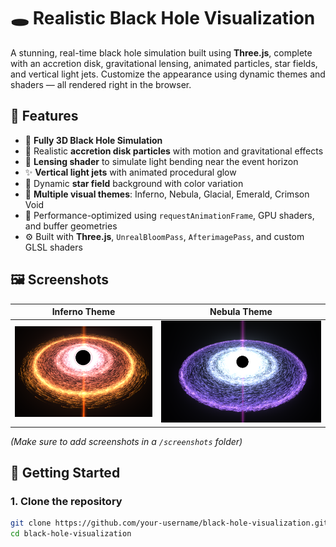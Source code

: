 # 🕳️ Realistic Black Hole Visualization

A stunning, real-time black hole simulation built using **Three.js**, complete with an accretion disk, gravitational lensing, animated particles, star fields, and vertical light jets. Customize the appearance using dynamic themes and shaders — all rendered right in the browser.

## 🌌 Features

- 🌠 **Fully 3D Black Hole Simulation**
- 💫 Realistic **accretion disk particles** with motion and gravitational effects
- 🌈 **Lensing shader** to simulate light bending near the event horizon
- ✨ **Vertical light jets** with animated procedural glow
- 🌟 Dynamic **star field** background with color variation
- 🎨 **Multiple visual themes**: Inferno, Nebula, Glacial, Emerald, Crimson Void
- 🧠 Performance-optimized using `requestAnimationFrame`, GPU shaders, and buffer geometries
- ⚙️ Built with **Three.js**, `UnrealBloomPass`, `AfterimagePass`, and custom GLSL shaders

## 🖼️ Screenshots

| Inferno Theme | Nebula Theme |
|:-------------:|:-------------:|
| ![Inferno](./screenshots/inferno.png) | ![Glacial](./screenshots/nebula.png) |

*(Make sure to add screenshots in a `/screenshots` folder)*

## 🚀 Getting Started

### 1. Clone the repository

```bash
git clone https://github.com/your-username/black-hole-visualization.git
cd black-hole-visualization

